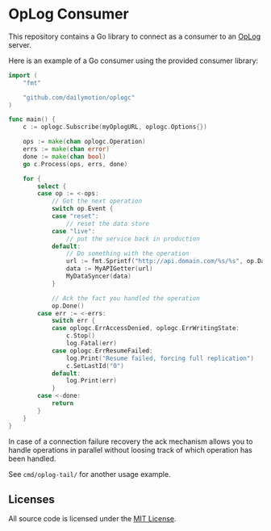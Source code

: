 # OpLog Consumer

This repository contains a Go library to connect as a consumer to an [OpLog](https://github.com/dailymotion/oplog) server.

Here is an example of a Go consumer using the provided consumer library:

```go
import (
    "fmt"

    "github.com/dailymotion/oplogc"
)

func main() {
    c := oplogc.Subscribe(myOplogURL, oplogc.Options{})

    ops := make(chan oplogc.Operation)
    errs := make(chan error)
    done := make(chan bool)
    go c.Process(ops, errs, done)

    for {
        select {
        case op := <-ops:
            // Got the next operation
            switch op.Event {
            case "reset":
                // reset the data store
            case "live":
                // put the service back in production
            default:
                // Do something with the operation
                url := fmt.Sprintf("http://api.domain.com/%s/%s", op.Data.Type, op.Data.ID)
                data := MyAPIGetter(url)
                MyDataSyncer(data)
            }

            // Ack the fact you handled the operation
            op.Done()
        case err := <-errs:
            switch err {
            case oplogc.ErrAccessDenied, oplogc.ErrWritingState:
                c.Stop()
                log.Fatal(err)
            case oplogc.ErrResumeFailed:
                log.Print("Resume failed, forcing full replication")
                c.SetLastId("0")
            default:
                log.Print(err)
            }
        case <-done:
            return
        }
    }
}
```

In case of a connection failure recovery the ack mechanism allows you to handle operations in parallel without loosing track of which operation has been handled.

See `cmd/oplog-tail/` for another usage example.

## Licenses

All source code is licensed under the [MIT License](LICENSE).
